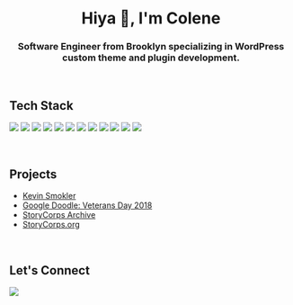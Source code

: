 <h1 align="center">Hiya 👋, I'm Colene</h1>
<h3 align="center">Software Engineer from Brooklyn specializing in WordPress custom theme and plugin development.</h3>
<br>

## Tech Stack
<p align="left">
    <img src="https://img.shields.io/badge/Wordpress-21759B?style=for-the-badge&logo=wordpress&logoColor=white" />
    <img src="https://img.shields.io/badge/HTML5-E34F26?style=for-the-badge&logo=html5&logoColor=white" /> 
    <img src="https://img.shields.io/badge/CSS3-1572B6?style=for-the-badge&logo=css3&logoColor=white" />
    <img src="https://img.shields.io/badge/JavaScript-323330?style=for-the-badge&logo=javascript&logoColor=F7DF1E" />
    <img src="https://img.shields.io/badge/PHP-777BB4?style=for-the-badge&logo=php&logoColor=white" />
    <img src="https://img.shields.io/badge/Bootstrap-563D7C?style=for-the-badge&logo=bootstrap&logoColor=white" />
    <img src="https://img.shields.io/badge/Gulp-CF4647?style=for-the-badge&logo=gulp&logoColor=white" />
    <img src="https://img.shields.io/badge/Sass-CC6699?style=for-the-badge&logo=sass&logoColor=white" />
    <img src="https://img.shields.io/badge/GIT-E44C30?style=for-the-badge&logo=git&logoColor=white" />
    <img src="https://img.shields.io/badge/NeoVim-%2357A143.svg?&style=for-the-badge&logo=neovim&logoColor=white" />
    <img src="https://img.shields.io/badge/Emacs-%237F5AB6.svg?&style=for-the-badge&logo=gnu-emacs&logoColor=white" />
    <img src="https://img.shields.io/badge/Linux-FCC624?style=for-the-badge&logo=linux&logoColor=black" />
</p>
<br/>

## Projects
- [Kevin Smokler](https://www.kevinsmokler.com)
- [Google Doodle: Veterans Day 2018](https://storycorps.org/google-doodle)
- [StoryCorps Archive](https://archive.storycorps.org)
- [StoryCorps.org](https://storycorps.org)
<br/>

## Let's Connect
<p align="left">
<a href="https://linkedin.com/in/colenemcfarlane" target="blank"><img src="https://img.shields.io/badge/LinkedIn-0077B5?style=for-the-badge&logo=linkedin&logoColor=white" /></a>
</p>
